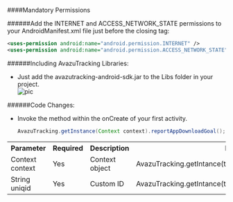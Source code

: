 ####Mandatory Permissions 

######Add the INTERNET and ACCESS_NETWORK_STATE permissions to your AndroidManifest.xml file just before the closing </manifest> tag:   

   ```xml
   <uses-permission android:name="android.permission.INTERNET" />      
   <uses-permission android:name="android.permission.ACCESS_NETWORK_STATE" />
   ```
    
######Including AvazuTracking Libraries:   
- Just add the avazutracking-android-sdk.jar to the Libs folder in your project.  
![pic](http://d.pcs.baidu.com/thumbnail/2360ff40f5e7c32e19b27ef8599193c4?fid=2050215414-250528-3840253792&time=1382334633&sign=FDTAR-DCb740ccc5511e5e8fedcff06b081203-lzK5Pv9IhlrLZN%2FpO75LvdWRoPw%3D&rt=sh&expires=8h&r=530730628&size=c710_u500&quality=100)
   
######Code Changes:  
- Invoke the method within the onCreate of your first activity.

   ```java
   AvazuTracking.getInstance(Context context).reportAppDownloadGoal();   
   ```
   
<table>
<tr>
<th>Parameter</th>
<th>Required</th>
<th>Description</th>
<th>Example</th>
</tr>
<tr>
<td>Context context</td>
<td>Yes</td>
<td>Context object</td>
<td>AvazuTracking.getIntance(this);</td>
</tr>
<tr>
<td>String uniqid</td>
<td>Yes</td>
<td>Custom ID</td>
<td>AvazuTracking.getIntance(this).reportAppDownLoadGoal("id");</td>
</tr>
</table>

